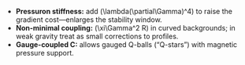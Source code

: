 * **Pressuron stiffness:** add (\lambda(\partial\Gamma)^4) to raise the gradient cost—enlarges the stability window.
* **Non-minimal coupling:** (\xi\Gamma^2 R) in curved backgrounds; in weak gravity treat as small corrections to profiles.
* **Gauge-coupled C:** allows gauged Q-balls (“Q-stars”) with magnetic pressure support.